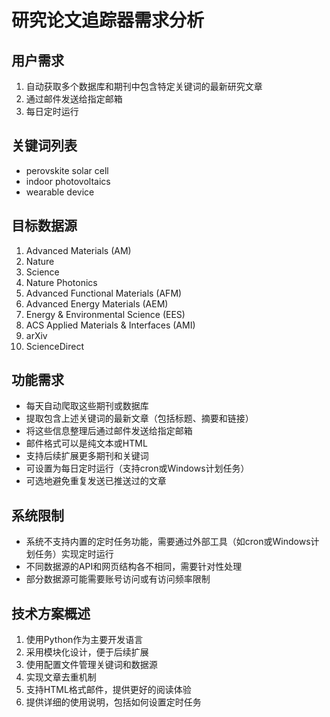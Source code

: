 # 研究论文追踪器需求分析

## 用户需求
1. 自动获取多个数据库和期刊中包含特定关键词的最新研究文章
2. 通过邮件发送给指定邮箱
3. 每日定时运行

## 关键词列表
- perovskite solar cell
- indoor photovoltaics
- wearable device

## 目标数据源
1. Advanced Materials (AM)
2. Nature
3. Science
4. Nature Photonics
5. Advanced Functional Materials (AFM)
6. Advanced Energy Materials (AEM)
7. Energy & Environmental Science (EES)
8. ACS Applied Materials & Interfaces (AMI)
9. arXiv
10. ScienceDirect

## 功能需求
- 每天自动爬取这些期刊或数据库
- 提取包含上述关键词的最新文章（包括标题、摘要和链接）
- 将这些信息整理后通过邮件发送给指定邮箱
- 邮件格式可以是纯文本或HTML
- 支持后续扩展更多期刊和关键词
- 可设置为每日定时运行（支持cron或Windows计划任务）
- 可选地避免重复发送已推送过的文章

## 系统限制
- 系统不支持内置的定时任务功能，需要通过外部工具（如cron或Windows计划任务）实现定时运行
- 不同数据源的API和网页结构各不相同，需要针对性处理
- 部分数据源可能需要账号访问或有访问频率限制

## 技术方案概述
1. 使用Python作为主要开发语言
2. 采用模块化设计，便于后续扩展
3. 使用配置文件管理关键词和数据源
4. 实现文章去重机制
5. 支持HTML格式邮件，提供更好的阅读体验
6. 提供详细的使用说明，包括如何设置定时任务
